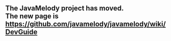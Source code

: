## The JavaMelody project has moved. <br /> The new page is https://github.com/javamelody/javamelody/wiki/DevGuide ##
